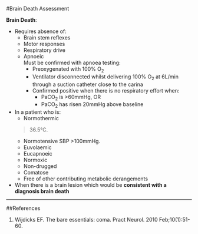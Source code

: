 #Brain Death Assessment

**Brain Death**:
* Requires absence of:
	* Brain stem reflexes
	* Motor responses
	* Respiratory drive
	* Apnoeic  
	Must be confirmed with apnoea testing:
		* Preoxygenated with 100% O<sub>2</sub>
		* Ventilator disconnected whilst delivering 100% O<sub>2</sub> at 6L/min through a suction catheter close to the carina
		* Confirmed positive when there is no respiratory effort when:
			* PaCO<sub>2</sub> is >60mmHg, OR
			* PaCO<sub>2</sub> has risen 20mmHg above baseline
* In a patient who is:
	* Normothermic  
	> 36.5°C.
	* Normotensive 
	SBP >100mmHg.
	* Euvolaemic
	* Eucapnoeic
	* Normoxic
	* Non-drugged
	* Comatose
	* Free of other contributing metabolic derangements
* When there is a brain lesion which would be **consistent with a diagnosis brain death**


---

##References
1. Wijdicks EF. The bare essentials: coma. Pract Neurol. 2010 Feb;10(1):51-60.